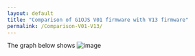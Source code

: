 ```yaml
---
layout: default
title: "Comparison of G1OJS V01 firmware with V13 firmware"
permalink: /Comparison-V01-V13/
---
```

The graph below shows 
![image](https://github.com/user-attachments/assets/9a08f153-6327-4376-ae42-e770c8551385)
